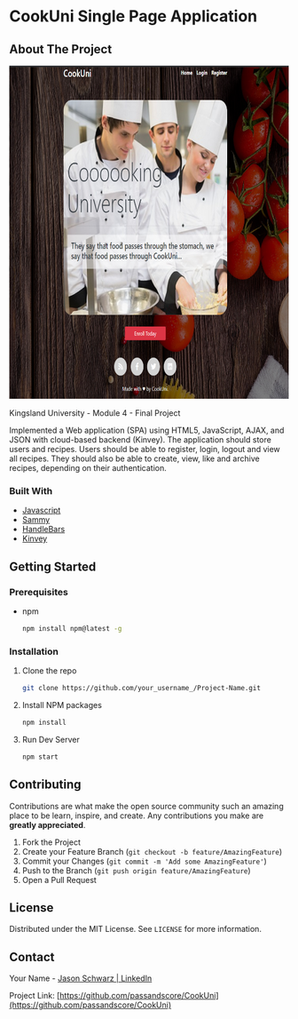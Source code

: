 # CookUni Single Page Application

<!-- ABOUT THE PROJECT -->

## About The Project

<p align=”center”>
<img src="images/readme-cover.png" alt="Logo" width="800" height="600">
</p>

Kingsland University - Module 4 - Final Project

Implemented a Web application (SPA) using HTML5, JavaScript, AJAX, and JSON with cloud-based backend (Kinvey). The application should store users and recipes. Users should be able to register, login, logout and view all recipes. They should also be able to create, view, like and archive recipes, depending on their authentication.

### Built With

- [Javascript](https://www.javascript.com/)
- [Sammy](https://sammyjs.org/)
- [HandleBars](https://handlebarsjs.com/)
- [Kinvey](https://www.progress.com/kinvey)

<!-- GETTING STARTED -->

## Getting Started

### Prerequisites

- npm
  ```sh
  npm install npm@latest -g
  ```

### Installation

1. Clone the repo
   ```sh
   git clone https://github.com/your_username_/Project-Name.git
   ```
2. Install NPM packages
   ```sh
   npm install
   ```
3. Run Dev Server
   ```sh
   npm start
   ```

<!-- CONTRIBUTING -->

## Contributing

Contributions are what make the open source community such an amazing place to be learn, inspire, and create. Any contributions you make are **greatly appreciated**.

1. Fork the Project
2. Create your Feature Branch (`git checkout -b feature/AmazingFeature`)
3. Commit your Changes (`git commit -m 'Add some AmazingFeature'`)
4. Push to the Branch (`git push origin feature/AmazingFeature`)
5. Open a Pull Request

<!-- LICENSE -->

## License

Distributed under the MIT License. See `LICENSE` for more information.

<!-- CONTACT -->

## Contact

Your Name - [Jason Schwarz | LinkedIn](https://www.linkedin.com/in/jason-schwarz-75b91482/)

Project Link: [https://github.com/passandscore/CookUni](https://github.com/passandscore/CookUni)
